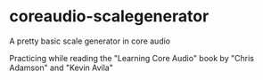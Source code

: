 # coreaudio-scalegenerator
A pretty basic scale generator in core audio 

Practicing while reading the "Learning Core Audio" book by "Chris Adamson" and "Kevin Avila"
